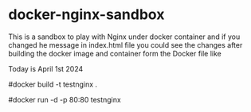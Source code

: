 # docker-nginx-sandbox
This is a sandbox to play with Nginx under docker container 
and if you changed he message in index.html file you could see the changes after building the docker image and container form the Docker file like 

Today is April 1st 2024

#docker build -t testnginx .

#docker run -d -p 80:80 testnginx




